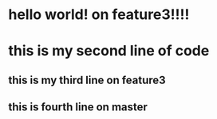 # hello world! on feature3!!!!
# this is my second line of code
## this is my third line on feature3
## this is fourth line on master
